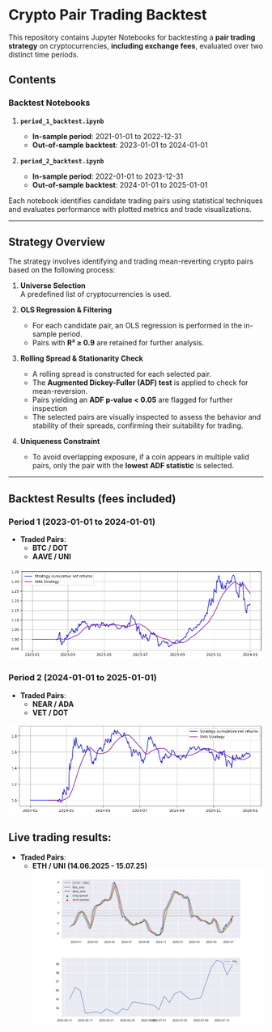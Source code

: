 # Crypto Pair Trading Backtest 

This repository contains Jupyter Notebooks for backtesting a **pair trading strategy** on cryptocurrencies, **including exchange fees**, evaluated over two distinct time periods. 

## Contents

### Backtest Notebooks

1. **`period_1_backtest.ipynb`**
   - **In-sample period**: 2021-01-01 to 2022-12-31  
   - **Out-of-sample backtest**: 2023-01-01 to 2024-01-01

2. **`period_2_backtest.ipynb`**
   - **In-sample period**: 2022-01-01 to 2023-12-31  
   - **Out-of-sample backtest**: 2024-01-01 to 2025-01-01

Each notebook identifies candidate trading pairs using statistical techniques and evaluates performance with plotted metrics and trade visualizations.

---

## Strategy Overview

The strategy involves identifying and trading mean-reverting crypto pairs based on the following process:

1. **Universe Selection**  
   A predefined list of cryptocurrencies is used.

2. **OLS Regression & Filtering**  
   - For each candidate pair, an OLS regression is performed in the in-sample period.
   - Pairs with **R² ≥ 0.9** are retained for further analysis.

3. **Rolling Spread & Stationarity Check**  
   - A rolling spread is constructed for each selected pair.
   - The **Augmented Dickey-Fuller (ADF) test** is applied to check for mean-reversion.
   - Pairs yielding an **ADF p‑value < 0.05** are flagged for further inspection
   - The selected pairs are visually inspected to assess the behavior and stability of their spreads, confirming their suitability for trading.

4. **Uniqueness Constraint**  
   - To avoid overlapping exposure, if a coin appears in multiple valid pairs, only the pair with the **lowest ADF statistic** is selected.

---

## Backtest Results (fees included)

### Period 1 (2023-01-01 to 2024-01-01)
- **Traded Pairs**:  
  - **BTC / DOT**  
  - **AAVE / UNI**
 
![Backtest Plot - Period 1](period_1.png)

### Period 2 (2024-01-01 to 2025-01-01)
- **Traded Pairs**:  
  - **NEAR / ADA**  
  - **VET / DOT**
    
![Backtest Plot - Period 1](period_2.png)

## Live trading results:
- **Traded Pairs**:  
  - **ETH / UNI (14.06.2025 - 15.07.25)**
![Spread](plots/spread_eth_uni.png)
![PnL](plots/PnL.png)
  

   
